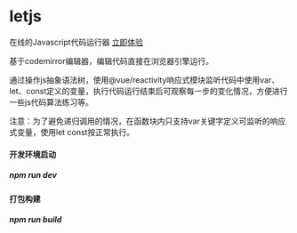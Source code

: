 # letjs

在线的Javascript代码运行器  [立即体验](https://pageignore.github.io/letjs/)

基于codemirror编辑器，编辑代码直接在浏览器引擎运行。

通过操作js抽象语法树，使用@vue/reactivity响应式模块监听代码中使用var、let、const定义的变量，执行代码运行结束后可观察每一步的变化情况，方便进行一些js代码算法练习等。

注意：为了避免递归调用的情况，在函数块内只支持var关键字定义可监听的响应式变量，使用let const按正常执行。


#### 开发环境启动

##### npm run dev

#### 打包构建

##### npm run build

